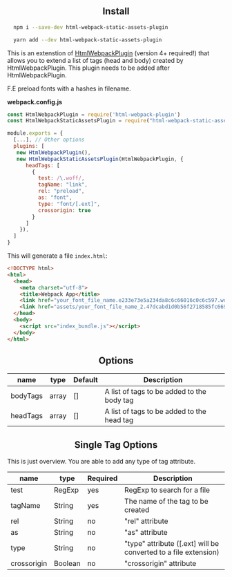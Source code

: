 <h2 align="center">Install</h2>

```bash
  npm i --save-dev html-webpack-static-assets-plugin
```

```bash
  yarn add --dev html-webpack-static-assets-plugin
```


This is an extenstion of [HtmlWebpackPlugin](http://webpack.js.org/) (version 4+ required!) that allows you to extend a list of tags (head and body) created by HtmlWebpackPlugin.
This plugin needs to be added after HtmlWebpackPlugin.

F.E preload fonts with a hashes in filename.

**webpack.config.js**
```js
const HtmlWebpackPlugin = require('html-webpack-plugin')
const HtmlWebpackStaticAssetsPlugin = require("html-webpack-static-assets-plugin");

module.exports = {
  [...], // Other options
  plugins: [
   new HtmlWebpackPlugin(),
   new HtmlWebpackStaticAssetsPlugin(HtmlWebpackPlugin, {
      headTags: [
        {
          test: /\.woff/,
          tagName: "link",
          rel: "preload",
          as: "font",
          type: "font/[.ext]",
          crossorigin: true
        }
      ]
    }),
  ]
}
```

This will generate a file `index.html`:

```html
<!DOCTYPE html>
<html>
  <head>
    <meta charset="utf-8">
    <title>Webpack App</title>
    <link href="your_font_file_name.e233e73e5a234da8c6c66016c0c6c597.woff" rel="preload" as="font" type="font/woff" crossorigin>
    <link href="assets/your_font_file_name_2.47dcabd1d0b56f2718585fc6691c5d9e.woff" rel="preload" as="font" type="font/woff" crossorigin>
  </head>
  <body>
    <script src="index_bundle.js"></script>
  </body>
</html>
```

<h2 align="center">Options</h2>


| name     | type  | Default | Description                                |
|----------|-------|---------|--------------------------------------------|
| bodyTags | array | []      | A list of tags to be added to the body tag |
| headTags | array | []      | A list of tags to be added to the head tag |    


<h2 align="center">Single Tag Options</h2>

This is just overview. You are able to add any type of tag attribute. 

| name        | type    | Required | Description                                                     |
|-------------|---------|----------|-----------------------------------------------------------------|
| test        | RegExp  | yes      | RegExp to search for a file                                     |
| tagName     | String  | yes      | The name of the tag to be created                               |
| rel         | String  | no       | "rel" attribute                                                 |
| as          | String  | no       | "as" attribute                                                  |
| type        | String  | no       | "type" attribute ([.ext] will be converted to a file extension) |
| crossorigin | Boolean | no       | "crossorigin" attribute                                         |

